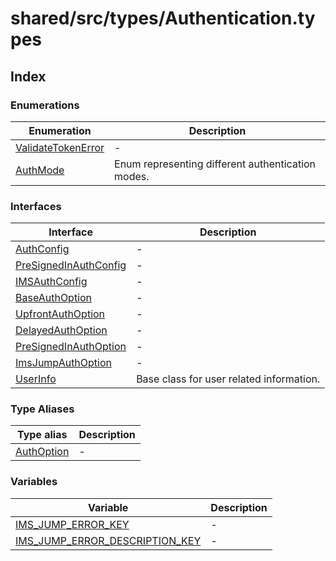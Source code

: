 # shared/src/types/Authentication.types

## Index

### Enumerations

| Enumeration | Description |
| ------ | ------ |
| [ValidateTokenError](enumerations/validate-token-error/index.md) | - |
| [AuthMode](enumerations/auth-mode/index.md) | Enum representing different authentication modes. |

### Interfaces

| Interface | Description |
| ------ | ------ |
| [AuthConfig](interfaces/auth-config/index.md) | - |
| [PreSignedInAuthConfig](interfaces/PreSignedInauth-config.md) | - |
| [IMSAuthConfig](interfaces/ims-auth-config/index.md) | - |
| [BaseAuthOption](interfaces/base-auth-option/index.md) | - |
| [UpfrontAuthOption](interfaces/upfront-auth-option/index.md) | - |
| [DelayedAuthOption](interfaces/delayed-auth-option/index.md) | - |
| [PreSignedInAuthOption](interfaces/pre-signed-in-auth-option/index.md) | - |
| [ImsJumpAuthOption](interfaces/ims-jump-auth-option/index.md) | - |
| [UserInfo](interfaces/user-info/index.md) | Base class for user related information. |

### Type Aliases

| Type alias | Description |
| ------ | ------ |
| [AuthOption](type-aliases/auth-option/index.md) | - |

### Variables

| Variable | Description |
| ------ | ------ |
| [IMS\_JUMP\_ERROR\_KEY](variables/ims-jump-error-key/index.md) | - |
| [IMS\_JUMP\_ERROR\_DESCRIPTION\_KEY](variables/ims-jump-error-description/index.md.md) | - |
